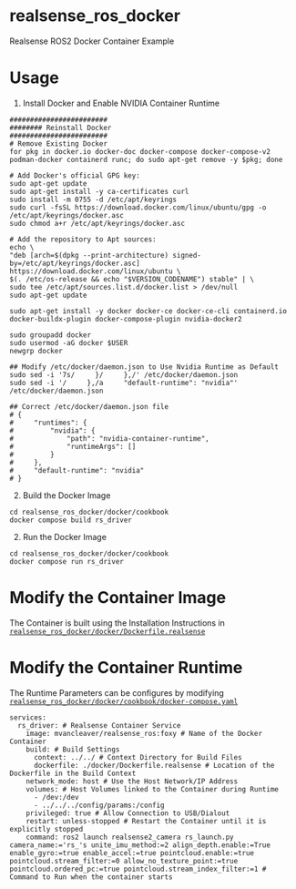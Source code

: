 # realsense_ros_docker
Realsense ROS2 Docker Container Example 

# Usage

1) Install Docker and Enable NVIDIA Container Runtime 

```
########################
######## Reinstall Docker
########################
# Remove Existing Docker
for pkg in docker.io docker-doc docker-compose docker-compose-v2 podman-docker containerd runc; do sudo apt-get remove -y $pkg; done

# Add Docker's official GPG key:
sudo apt-get update
sudo apt-get install -y ca-certificates curl
sudo install -m 0755 -d /etc/apt/keyrings
sudo curl -fsSL https://download.docker.com/linux/ubuntu/gpg -o /etc/apt/keyrings/docker.asc
sudo chmod a+r /etc/apt/keyrings/docker.asc

# Add the repository to Apt sources:
echo \
"deb [arch=$(dpkg --print-architecture) signed-by=/etc/apt/keyrings/docker.asc] https://download.docker.com/linux/ubuntu \
$(. /etc/os-release && echo "$VERSION_CODENAME") stable" | \
sudo tee /etc/apt/sources.list.d/docker.list > /dev/null
sudo apt-get update

sudo apt-get install -y docker docker-ce docker-ce-cli containerd.io docker-buildx-plugin docker-compose-plugin nvidia-docker2

sudo groupadd docker
sudo usermod -aG docker $USER
newgrp docker

## Modify /etc/docker/daemon.json to Use Nvidia Runtime as Default 
sudo sed -i '7s/     }/     },/' /etc/docker/daemon.json
sudo sed -i '/     },/a     "default-runtime": "nvidia"' /etc/docker/daemon.json

## Correct /etc/docker/daemon.json file 
# {
#     "runtimes": {
#         "nvidia": {
#             "path": "nvidia-container-runtime",
#             "runtimeArgs": []
#         }
#     },
#     "default-runtime": "nvidia"
# }
```

2) Build the Docker Image 

```
cd realsense_ros_docker/docker/cookbook
docker compose build rs_driver
```

2) Run the Docker Image 

```
cd realsense_ros_docker/docker/cookbook
docker compose run rs_driver
```

# Modify the Container Image 

The Container is built using the Installation Instructions in [`realsense_ros_docker/docker/Dockerfile.realsense`](https://github.com/mvancleaver/realsense_ros_docker/blob/main/docker/Dockerfile.realsense)

# Modify the Container Runtime 

The Runtime Parameters can be configures by modifying [`realsense_ros_docker/docker/cookbook/docker-compose.yaml`](https://github.com/mvancleaver/realsense_ros_docker/blob/main/docker/cookbook/docker-compose.yaml)

```
services:
  rs_driver: # Realsense Container Service
    image: mvancleaver/realsense_ros:foxy # Name of the Docker Container 
    build: # Build Settings 
      context: ../../ # Context Directory for Build Files 
      dockerfile: ./docker/Dockerfile.realsense # Location of the Dockerfile in the Build Context 
    network_mode: host # Use the Host Network/IP Address 
    volumes: # Host Volumes linked to the Container during Runtime 
      - /dev:/dev
      - ../../../config/params:/config
    privileged: true # Allow Connection to USB/Dialout 
    restart: unless-stopped # Restart the Container until it is explicitly stopped  
    command: ros2 launch realsense2_camera rs_launch.py camera_name:='rs_'s unite_imu_method:=2 align_depth.enable:=True enable_gyro:=true enable_accel:=true pointcloud.enable:=true pointcloud.stream_filter:=0 allow_no_texture_point:=true pointcloud.ordered_pc:=true pointcloud.stream_index_filter:=1 # Command to Run when the container starts 
```
